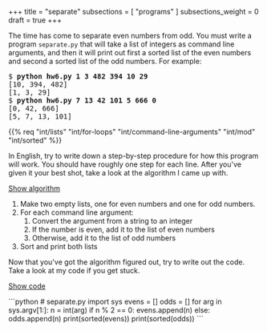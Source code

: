 +++
title = "separate"
subsections = [ "programs" ]
subsections_weight = 0
draft = true
+++

The time has come to separate even numbers from odd. You must write a
program `separate.py` that will take a list of integers as command line arguments,
and then it will print out first a sorted list of the even numbers and second
a sorted list of the odd numbers. For example:

<pre>
$ <b>python hw6.py 1 3 482 394 10 29</b>
[10, 394, 482]
[1, 3, 29]
$ <b>python hw6.py 7 13 42 101 5 666 0</b>
[0, 42, 666]
[5, 7, 13, 101]
</pre>

{{% req "int/lists"
	"int/for-loops"
	"int/command-line-arguments"
	"int/mod"
	"int/sorted" %}}

In English, try to write down a step-by-step procedure for how this
program will work. You should have roughly one step for each line.
After you've given it your best shot, take a look at the algorithm I
came up with.

<a href="#algorithm" class="btn btn-info" data-toggle="collapse">Show algorithm</a>
<div id="algorithm" class="collapse">

1. Make two empty lists, one for even numbers and one for odd numbers.
2. For each command line argument:
	1. Convert the argument from a string to an integer
	2. If the number is even, add it to the list of even numbers
	3. Otherwise, add it to the list of odd numbers
3. Sort and print both lists

</div>

Now that you've got the algorithm figured out, try to write out the
code. Take a look at my code if you get stuck.

<a href="#code" class="btn btn-info" data-toggle="collapse">Show code</a>
<div id="code" class="collapse">
```python
# separate.py
import sys
evens = []
odds = []
for arg in sys.argv[1:]:
    n = int(arg)
    if n % 2 == 0:
        evens.append(n)
    else:
        odds.append(n)
print(sorted(evens))
print(sorted(odds))
```
</div>
